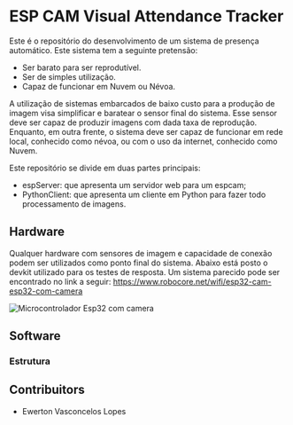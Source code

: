 # ESP CAM Visual Attendance Tracker

Este é o repositório do desenvolvimento de um sistema de presença automático. Este sistema tem a seguinte pretensão:
* Ser barato para ser reprodutível.
* Ser de simples utilização.
* Capaz de funcionar em Nuvem ou Névoa.

A utilização de sistemas embarcados de baixo custo para a produção de imagem visa simplificar e baratear o sensor final do sistema. Esse sensor deve ser capaz de produzir imagens com dada taxa de reprodução. Enquanto, em outra frente, o sistema deve ser capaz de funcionar em rede local, conhecido como névoa, ou com o uso da internet, conhecido como Nuvem.

Este repositório se divide em duas partes principais:
* espServer: que apresenta um servidor web para um espcam;
* PythonClient: que apresenta um cliente em Python para fazer todo processamento de imagens.

## Hardware

Qualquer hardware com sensores de imagem e capacidade de conexão podem ser utilizados como ponto final do sistema. Abaixo está posto o devkit utilizado para os testes de resposta. Um sistema parecido pode ser encontrado no link a seguir: <https://www.robocore.net/wifi/esp32-cam-esp32-com-camera>

![Microcontrolador Esp32 com camera](https://d229kd5ey79jzj.cloudfront.net/1205/images/1205_1_H.png?20230725094432 "Esp cam")



## Software

### Estrutura


## Contribuitors

* Ewerton Vasconcelos Lopes 